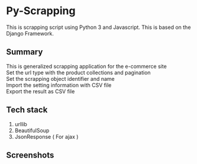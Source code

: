 # Py-Scrapping
This is scrapping script using Python 3 and Javascript.
This is based on the Django Framework.

## Summary
This is generalized scrapping application for the e-commerce site  
Set the url type with the product collections and pagination  
Set the scrapping object identifier and name  
Import the setting information with CSV file   
Export the result as CSV file  


## Tech stack
1. urllib
2. BeautifulSoup
3. JsonResponse ( For ajax )

## Screenshots



